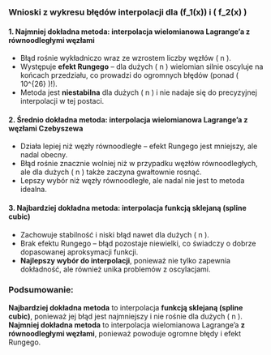 ### **Wnioski z wykresu błędów interpolacji dla \(f_1(x)\) i \( f_2(x) \)**

#### **1. Najmniej dokładna metoda: interpolacja wielomianowa Lagrange’a z równoodległymi węzłami**

- Błąd rośnie wykładniczo wraz ze wzrostem liczby węzłów \( n \).
- Występuje **efekt Rungego** – dla dużych \( n \) wielomian silnie oscyluje na końcach przedziału, co prowadzi do ogromnych błędów (ponad \( 10^{26} \)!).
- Metoda jest **niestabilna** dla dużych \( n \) i nie nadaje się do precyzyjnej interpolacji w tej postaci.

#### **2. Średnio dokładna metoda: interpolacja wielomianowa Lagrange’a z węzłami Czebyszewa**

- Działa lepiej niż węzły równoodległe – efekt Rungego jest mniejszy, ale nadal obecny.
- Błąd rośnie znacznie wolniej niż w przypadku węzłów równoodległych, ale dla dużych \( n \) także zaczyna gwałtownie rosnąć.
- Lepszy wybór niż węzły równoodległe, ale nadal nie jest to metoda idealna.

#### **3. Najbardziej dokładna metoda: interpolacja funkcją sklejaną (spline cubic)**

- Zachowuje stabilność i niski błąd nawet dla dużych \( n \).
- Brak efektu Rungego – błąd pozostaje niewielki, co świadczy o dobrze dopasowanej aproksymacji funkcji.
- **Najlepszy wybór do interpolacji**, ponieważ nie tylko zapewnia dokładność, ale również unika problemów z oscylacjami.

### **Podsumowanie:**

**Najbardziej dokładna metoda** to interpolacja **funkcją sklejaną (spline cubic)**, ponieważ jej błąd jest najmniejszy i nie rośnie dla dużych \( n \).  
**Najmniej dokładna metoda** to interpolacja wielomianowa Lagrange’a **z równoodległymi węzłami**, ponieważ powoduje ogromne błędy i efekt Rungego.
